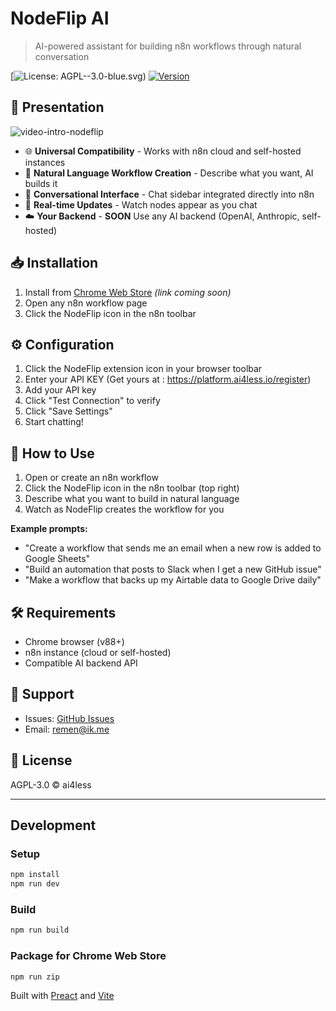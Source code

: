 # NodeFlip AI

> AI-powered assistant for building n8n workflows through natural conversation

[![License: AGPL--3.0-blue.svg)](https://www.gnu.org/licenses/agpl-3.0)
[![Version](https://img.shields.io/badge/version-1.0.0-blue.svg)](https://github.com/ai4less/nodeflip)

## 🚀 Presentation

![video-intro-nodeflip](https://github.com/user-attachments/assets/4be7e1bb-b68c-46ee-bbf6-f20733254325)

- 🌐 **Universal Compatibility** - Works with n8n cloud and self-hosted instances
- 🤖 **Natural Language Workflow Creation** - Describe what you want, AI builds it
- 💬 **Conversational Interface** - Chat sidebar integrated directly into n8n
- 🔄 **Real-time Updates** - Watch nodes appear as you chat
- ☁️ **Your Backend** - **SOON** Use any AI backend (OpenAI, Anthropic, self-hosted)

## 📥 Installation

1. Install from [Chrome Web Store](https://chrome.google.com/webstore) *(link coming soon)*
2. Open any n8n workflow page
3. Click the NodeFlip icon in the n8n toolbar

## ⚙️ Configuration

1. Click the NodeFlip extension icon in your browser toolbar
2. Enter your API KEY (Get yours at : https://platform.ai4less.io/register)
3. Add your API key
4. Click "Test Connection" to verify
5. Click "Save Settings"
6. Start chatting!

## 🎯 How to Use

1. Open or create an n8n workflow
2. Click the NodeFlip icon in the n8n toolbar (top right)
3. Describe what you want to build in natural language
4. Watch as NodeFlip creates the workflow for you

**Example prompts:**
- "Create a workflow that sends me an email when a new row is added to Google Sheets"
- "Build an automation that posts to Slack when I get a new GitHub issue"
- "Make a workflow that backs up my Airtable data to Google Drive daily"

## 🛠️ Requirements

- Chrome browser (v88+)
- n8n instance (cloud or self-hosted)
- Compatible AI backend API

## 🐛 Support

- Issues: [GitHub Issues](https://github.com/ai4less/nodeflip/issues)
- Email: remen@ik.me

## 📝 License

AGPL-3.0 © ai4less

---

## Development

### Setup
```bash
npm install
npm run dev
```

### Build
```bash
npm run build
```

### Package for Chrome Web Store
```bash
npm run zip
```

Built with [Preact](https://preactjs.com/) and [Vite](https://vitejs.dev/)
